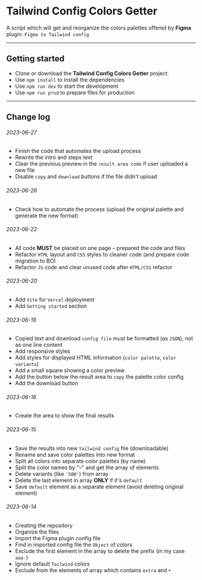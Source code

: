 # Tailwind Config Colors Getter

A script which will get and reorganize the colors palettes offered by **Figma** plugin: `Figma to Tailwind config`

---

## Getting started

- Clone or download the **Tailwind Config Colors Getter** project.
- Use `npm install` to install the dependencies
- Use `npm run dev` to start the development
- Use `npm run prod` to prepare files for production

---

[//]: # (## Tasks)

[//]: # ()
[//]: # (#### In Progress:)

[//]: # ()

[//]: # (#### Backlog:)

[//]: # ()
[//]: # (---)

## Change log

###### 2023-06-27

- Finish the code that automates the upload process
- Rewrite the intro and steps text
- Clear the previous preview in the `result area code` if user uploaded a new file
- Disable `copy` and `download` buttons if the file didn't upload

###### 2023-06-26

- Check how to automate the process (upload the original palette and generate the new format)

###### 2023-06-22

- All code **MUST** be placed on one page – prepared the code and files
- Refactor `HTML` layout and `CSS` styles to cleaner code (and prepare code migration to BO)
- Refactor `JS` code and clear unused code after `HTML/CSS` refactor

###### 2023-06-20

- Add `Vite` for `Vercel` deployment
- Add `Getting started` section

###### 2023-06-19

- Copied text and download `config file` must be formatted (as `JSON`), not as one line content
- Add responsive styles
- Add styles for displayed HTML information (`color palette`, `color variants`)
- Add a small square showing a color preview
- Add the button below the result area to `copy` the palette color config
- Add the download button

###### 2023-06-16

- Create the area to show the final results

###### 2023-06-15

- Save the results into new `tailwind config` file (downloadable)
- Rename and save color palettes into new format
- Split all colors into separate color palettes (by name)
- Split the color names by "–" and get the array of elements
- Delete variants (like `'500'`) from array
- Delete the last element in array **ONLY** if it's `default`
- Save `default` element as a separate element (avoid deleting original element)

###### 2023-06-14

- Creating the repository
- Organize the files
- Import the Figma plugin config file
- Find in imported config file the `Object` of colors
- Exclude the first element in the array to delete the prefix (in my case `aaa-`)
- Ignore default `Tailwind` colors
- Exclude from the elements of array which contains `extra` and `•`
